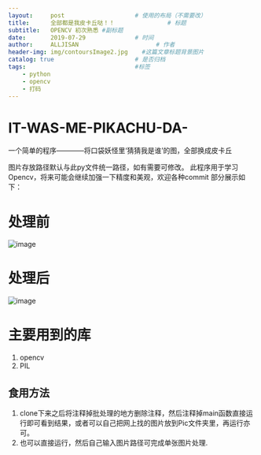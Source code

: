 ```yaml
---
layout:     post                    # 使用的布局（不需要改）
title:      全部都是我皮卡丘哒！！               # 标题 
subtitle:   OPENCV 初次熟悉 #副标题
date:       2019-07-29              # 时间
author:     ALLJISAN                      # 作者
header-img: img/contoursImage2.jpg    #这篇文章标题背景图片
catalog: true                       # 是否归档
tags:                               #标签
    - python 
    - opencv 
    - 打码
---
```


# IT-WAS-ME-PIKACHU-DA-
一个简单的程序————将口袋妖怪里‘猜猜我是谁’的图，全部换成皮卡丘
 
图片存放路径默认与此py文件统一路径，如有需要可修改。
此程序用于学习Opencv，将来可能会继续加强一下精度和美观，欢迎各种commit
部分展示如下：


# 处理前
![image](https://github.com/ALLJISAN/ALLJISAN.github.io/tree/master/img/2.jpeg)

# 处理后
![image](https://github.com/ALLJISAN/ALLJISAN.github.io/tree/master/img/contoursImage2.jpg)

# 主要用到的库
1. opencv
2. PIL   

## 食用方法
1. clone下来之后将注释掉批处理的地方删除注释，然后注释掉main函数直接运行即可看到结果，或者可以自己把网上找的图片放到Pic文件夹里，再运行亦可。
2. 也可以直接运行，然后自己输入图片路径可完成单张图片处理.

